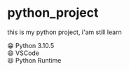 # python_project
this is my python project, i'am still learn

😁 Python 3.10.5</br>
😄 VSCode</br>
😃 Python Runtime
